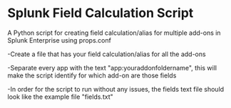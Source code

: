 # Splunk Field Calculation Script
A Python script for creating field calculation/alias for multiple add-ons in Splunk Enterprise using props.conf

-Create a file that has your field calculation/alias for all the add-ons

-Separate every app with the text "app:youraddonfoldername", this will make the script identify for which add-on are those fields

-In order for the script to run without any issues, the fields text file should look like the example file "fields.txt"

